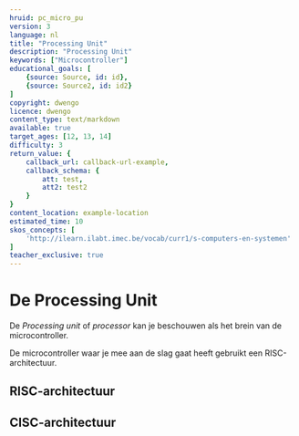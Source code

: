 ```yaml
---
hruid: pc_micro_pu
version: 3
language: nl
title: "Processing Unit"
description: "Processing Unit"
keywords: ["Microcontroller"]
educational_goals: [
    {source: Source, id: id}, 
    {source: Source2, id: id2}
]
copyright: dwengo
licence: dwengo
content_type: text/markdown
available: true
target_ages: [12, 13, 14]
difficulty: 3
return_value: {
    callback_url: callback-url-example,
    callback_schema: {
        att: test,
        att2: test2
    }
}
content_location: example-location
estimated_time: 10
skos_concepts: [
    'http://ilearn.ilabt.imec.be/vocab/curr1/s-computers-en-systemen'
]
teacher_exclusive: true
---
```


# De Processing Unit
De *Processing unit* of *processor* kan je beschouwen als het brein van de microcontroller. 

De microcontroller waar je mee aan de slag gaat heeft gebruikt een RISC-architectuur.

## RISC-architectuur

## CISC-architectuur